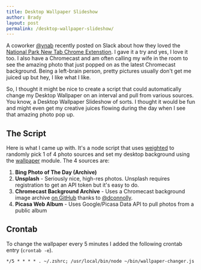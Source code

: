 ```yaml
---
title: Desktop Wallpaper Slideshow
author: Brady
layout: post
permalink: /desktop-wallpaper-slideshow/
---
```

A coworker [@ynab](https://twitter.com/ynab) recently posted on Slack about how they loved the [National Park New Tab Chrome Extenstion](https://chrome.google.com/webstore/detail/national-park-new-tab/kbhpocomjebacaaofccpbkaglnhnghee).  I gave it a try and yes, I love it too.  I also have a Chromecast and am often calling my wife in the room to see the amazing photo that just popped on as the latest Chromecast background.   Being a left-brain person, pretty pictures usually don't get me juiced up but hey, I like what I like.

So, I thought it might be nice to create a script that could automatically change my Desktop Wallpaper on an interval and pull from various sources.  You know, a Desktop Wallpaper Slideshow of sorts.  I thought it would be fun and might even get my creative juices flowing during the day when I see that amazing photo pop up.

## The Script

Here is what I came up with.  It's a node script that uses [weighted](https://www.npmjs.com/package/weighted) to randomly pick 1 of 4 photo sources and set my desktop background using the [wallpaper](https://www.npmjs.com/package/wallpaper) module.  The 4 sources are:

1. **Bing Photo of The Day (Archive)**
2. **Unsplash** - Seriously nice, high-res photos.  Unsplash requires registration to get an API token but it's easy to do.  
3. **Chromecast Background Archive** - Uses a Chromecast background image archive [on GitHub](https://github.com/dconnolly/chromecast-backgrounds) thanks to [@dconnolly](https://github.com/dconnolly).
4. **Picasa Web Album** - Uses Google/Picasa Data API to pull photos from a public album

<script src="https://gist.github.com/bradyholt/28c1e9bd27cbee668764b69bc6bc9f80.js"></script>

## Crontab

To change the wallpaper every 5 minutes I added the following crontab entry (`crontab -e`).

~~~
*/5 * * * * . ~/.zshrc; /usr/local/bin/node ~/bin/wallpaper-changer.js
~~~
